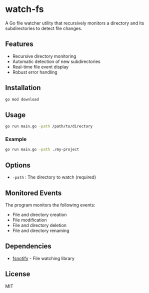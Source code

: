 # watch-fs

A Go file watcher utility that recursively monitors a directory and its subdirectories to detect file changes.

## Features

- Recursive directory monitoring
- Automatic detection of new subdirectories
- Real-time file event display
- Robust error handling

## Installation

```bash
go mod download
```

## Usage

```bash
go run main.go -path /path/to/directory
```

### Example

```bash
go run main.go -path ./my-project
```

## Options

- `-path` : The directory to watch (required)

## Monitored Events

The program monitors the following events:

- File and directory creation
- File modification
- File and directory deletion
- File and directory renaming

## Dependencies

- [fsnotify](https://github.com/fsnotify/fsnotify) - File watching library

## License

MIT
